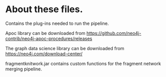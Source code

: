 # About these files.

Contains the plug-ins needed to run the pipeline.

Apoc library can be downloaded from
https://github.com/neo4j-contrib/neo4j-apoc-procedures/releases

The graph data science library can be downloaded from
https://neo4j.com/download-center/

fragmentknitwork.jar contains custom functions for the fragment network merging pipeline.
